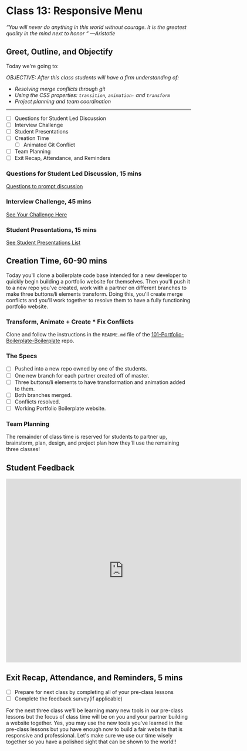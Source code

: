 # Class 13: Responsive Menu

<!-- ! HIDE FROM STUDENT; INSTRUCTOR ONLY CONTENT -->
<!-- ## Instructor Only Content - HIDE FROM STUDENTS -->

<!-- ! END INSTRUCTOR ONLY CONTENT -->

*“You will never do anything in this world without courage. It is the greatest quality in the mind next to honor “ —Aristotle*

## Greet, Outline, and Objectify

<!-- SMART: Specific, Measurable, Attainable, Relevant, and Timely. -->
<!-- https://examples.yourdictionary.com/well-written-examples-of-learning-objectives.html -->

Today we're going to:
  
*OBJECTIVE: After this class students will have a firm understanding of:*

* *Resolving merge conflicts through git*
* *Using the CSS properties: `transition`, `animation-` and `transform`*
* *Project planning and team coordination*

*****

- [ ] Questions for Student Led Discussion
- [ ] Interview Challenge
- [ ] Student Presentations
- [ ] Creation Time
    * [ ] Animated Git Conflict
- [ ] Team Planning
- [ ] Exit Recap, Attendance, and Reminders

### Questions for Student Led Discussion, 15 mins
<!-- This section should be structured with the 5E model: https://lesley.edu/article/empowering-students-the-5e-model-explained -->

[Questions to prompt discussion](./../additionalResources/questionsForDiscussion/qfd-class-13.md)

### Interview Challenge, 45 mins
<!-- The last two E happen here: elaborate and evaluate  -->
<!-- this sections should have a challenge that can be solved with the skills they've learned since their last class. -->
<!-- ! HIDDEN CONTENT: INSTRUCTOR ONLY -->
[See Your Challenge Here](./../additionalResources/interviewChallenges.md)
<!-- ! END HIDDEN CONTENT: INSTRUCTOR ONLY -->

### Student Presentations, 15 mins

[See Student Presentations List](./../additionalResources/studentPresentations.md)

## Creation Time, 60-90 mins

Today you'll clone a boilerplate code base intended for a new developer to quickly begin building a portfolio website for themselves. Then you'll push it to a new repo you've created, work with a partner on different branches to make three buttons/li elements transform. Doing this, you'll create merge conflicts and you'll work together to resolve them to have a fully functioning portfolio website.

### Transform, Animate + Create * Fix Conflicts

Clone and follow the instructions in the `README.md` file of the [101-Portfolio-Boilerplate-Boilerplate](https://github.com/AustinCodingAcademy/101-Portfolio-Boilerplate-Boilerplate) repo.

### The Specs

- [ ] Pushed into a new repo owned by one of the students.
- [ ] One new branch for each partner created off of master.
- [ ] Three buttons/li elements to have transformation and animation added to them.
- [ ] Both branches merged.
- [ ] Conflicts resolved.
- [ ] Working Portfolio Boilerplate website.
<!-- - [ ] Turn in the repo's URL **not a live hosted URL** -->

<!-- ! Video Content:  (width="655" height="368", ratio 1.77) -->

### Team Planning

The remainder of class time is reserved for students to partner up, brainstorm, plan, design, and project plan how they'll use the remaining three classes!

## Student Feedback

<iframe src="https://docs.google.com/forms/d/e/1FAIpQLScjuL10i2xFGMWRwkjtgAL8F1Y5ipMPPjtTCDzkO1ZBcxUYZA/viewform?embedded=true" width="640" height="500" frameborder="0" marginheight="0" marginwidth="0">Loading…</iframe>

## Exit Recap, Attendance, and Reminders, 5 mins

- [ ] Prepare for next class by completing all of your pre-class lessons
- [ ] Complete the feedback survey(if applicable)

For the next three class we'll be learning many new tools in our pre-class lessons but the focus of class time will be on you and your partner building a website together. Yes, you may use the new tools you've learned in the pre-class lessons but you have enough now to build a fair website that is responsive and professional. Let's make sure we use our time wisely together so you have a polished sight that can be shown to the world!!

<!-- <iframe id="openedx-zollege" src="https://openedx.zollege.com/feedback" style="width: 100%; height: 500px; border: 0">Browser not compatible.</iframe>
<script src="https://openedx.zollege.com/assets/index.js" type="application/javascript"></script> -->

<!-- TODO Create 3 question exit questions -->

<!-- TODO INSERT Student Feedback From -->

<!-- TODO INSERT *HIDDEN* Instructor Feedback Form -->
